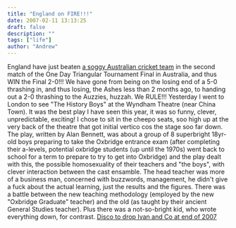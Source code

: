 ```yaml
---
title: "England on FIRE!!!"
date: 2007-02-11 13:13:25
draft: false
description: ""
tags: ["life"]
author: "Andrew"
---
```


England have just beaten [a soggy Australian cricket team](http://www.bbc.co.uk/go/homepage/int/sp/shdr/hs1/t/-/news/sport1/hi/cricket/england/6349169.stm) in the second match of the One Day Triangular Tournament Final in Australia, and thus WIN the Final 2-0!!! We have gone from being on the losing end of a 5-0 thrashing in, and thus losing, the Ashes less than 2 months ago, to handing out a 2-0 thrashing to the Auzzies, huzzah. We RULE!!! Yesterday I went to London to see "The History Boys" at the Wyndham Theatre (near China Town). It was the best play I have seen this year, it was so funny, clever, unpredictable, exciting! I chose to sit in the cheepo seats, soo high up at the very back of the theatre that got initial vertico cos the stage soo far down. The play, written by Alan Bennett, was about a group of 8 superbright 18yr-old boys preparing to take the Oxbridge entrance exam (after completing their a-levels, potential oxbridge students (up until the 1970s) went back to school for a term to prepare to try to get into Oxbridge) and the play dealt with this, the possible homosexuality of their teachers and "the boys", with clever interaction between the cast ensamble. The head teacher was more of a business man, concerned with buzzwords, management, he didn't give a fuck about the actual learning, just the results and the figures. There was a battle between the new teaching methodology (employed by the new "Oxbridge Graduate" teacher) and the old (as taught by their ancient General Studies teacher). Plus there was a not-so-bright kid, who wrote everything down, for contrast. [Disco to drop Ivan and Co at end of 2007](http://www.cyclingnews.com/news.php?id=news/2007/feb07/feb10news)

